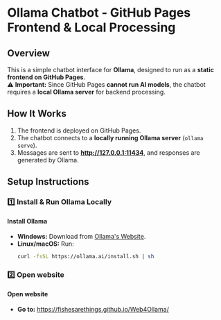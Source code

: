 # **Ollama Chatbot - GitHub Pages Frontend & Local Processing**  

## **Overview**  
This is a simple chatbot interface for **Ollama**, designed to run as a **static frontend on GitHub Pages**.  
⚠️ **Important:** Since GitHub Pages **cannot run AI models**, the chatbot requires a **local Ollama server** for backend processing.  

## **How It Works**  
1. The frontend is deployed on GitHub Pages.  
2. The chatbot connects to a **locally running Ollama server** (`ollama serve`).  
3. Messages are sent to **http://127.0.0.1:11434**, and responses are generated by Ollama.  

## **Setup Instructions**  

### **1️⃣ Install & Run Ollama Locally**  
#### **Install Ollama**  
- **Windows:** Download from [Ollama's Website](https://ollama.ai).  
- **Linux/macOS:** Run:  
  ```sh
  curl -fsSL https://ollama.ai/install.sh | sh

### **2️⃣ Open website**
#### **Open website**
- **Go to:** https://fishesarethings.github.io/Web4Ollama/
